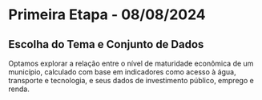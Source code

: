 # Primeira Etapa - 08/08/2024
## Escolha do Tema e Conjunto de Dados

Optamos explorar a relação entre o nível de maturidade econômica de um município, calculado com base em indicadores como acesso à água, transporte e tecnologia, e seus dados de investimento público, emprego e  renda.

